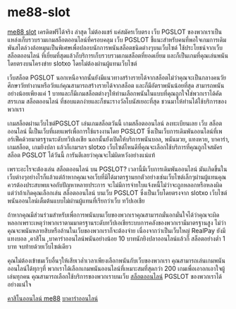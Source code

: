 # me88-slot
[me88 slot](https://me88thslot.com/)  เครดิตฟรีได้จริง ล่าสุด ไม่ต้องแชร์ แค่สมัครเว็บตรง
เว็บ PGSLOT ของพวกเราเป็นแหล่งเก็บรวบรวมเกมสล็อตออนไลน์ที่ครอบคลุม เว็บ PGSLOT ชี้แนะสำหรับคนที่พอใจเกมการเดิมพันสไตล์วงล้อหมุนเป็นพิเศษเพื่อปลอบนักการพนันสล็อตชนิดต่างๆบนเว็บไซต์ ใช้ประโยชน์จากเว็บ สล็อตออนไลน์ ที่เยี่ยมที่สุดแล้วก็บริการเก็บรวบรวมเกมสล็อตที่ยอดเยี่ยม และก็เป็นเกมที่คุณเล่นพนันโดยตรงบนโครงข่าย slotxo โดยไม่ต้องผ่านผู้แทนเว็บไซต์

เว็บสล็อต PGSLOT นอกเหนือจากนั้นยังมีแนวทางสร้างรายได้จากสล็อตไม่ว่าคุณจะเป็นกลางคนวัยศึกษาวัยทำงานหรือวัยแก่คุณสามารถสร้างรายได้จากสล็อต และก็มีอัตราพนันน้อยที่สุด สามารถพนันอย่างน้อยเพียงแค่ 1 บาทและก็มีเกมสล็อตต่างๆให้ท่านเลือกพนันในแบบที่คุณถูกใจใช่พวกเราได้คัดสรรเกม สล็อตออนไลน์ ที่ชอบแตกง่ายและก็ชนะรางวัลโบนัสเยอะที่สุด ชวนมาให้ท่านได้ใช้บริการของพวกเรา

เกมสล็อตผ่านเว็บไซต์PGSLOT
เล่นเกมสล็อตวันนี้ เกมสล็อตออนไลน์ ลงทะเบียนเลย
เว็บ สล็อตออนไลน์ นี้เป็นเว็บที่เผยแพร่เพื่อการใช้แรงงานโดย PGSLOT ซึ่งเป็นเว็บการเดิมพันออนไลน์ที่เพอร์เฟ็คด้วยมาตรฐานระดับทวีปเอเชีย นอกนั้นยังเปิดให้บริการพนันบอล, พนันมวย, แทงหวย, บาคาร่า, เกมสล็อต, เกมยิงปลา แล้วก็เกมฯลฯ slotxo เว็บไซต์ไหนดีที่คุณจะเลือกใช้บริการที่คุณถูกใจสมัครสล็อต PGSLOT ได้วันนี้ การันตีเลยว่าคุณจะไม่ผิดหวังอย่างแน่แท้

เพราะอะไรจะต้องเล่น สล็อตออนไลน์ บน PGSLOT?
เวลานี้มีเว็บการเดิมพันออนไลน์ มันเกิดขึ้นในเว็บต่างๆอย่างไรก็แล้วแต่ถ้าหากคุณเจอเว็บที่มิได้มาตรฐานยกตัวอย่างเช่นเว็บไซต์เล็กๆผ่านผู้แทนคุณควรต้องประสบพบเจอกับปัญหาหลายประการ จะไม่มีการจ่ายใบแจ้งหนี้ไม่ว่าจะถูกหลอกหรือหลงผิด แต่ว่าถ้าเกิดคุณเลือกเล่น สล็อตออนไลน์ บนเว็บ PGSLOT ซึ่งเป็นเว็บโดยตรงจาก slotxo เว็บไซต์พนันออนไลน์เต็มต้นแบบไม่ผ่านผู้แทนที่เรียกว่าเว็บ ทวีปเอเชีย

ถ้าหากคุณมีส่วนร่วมสำหรับเพื่อการพนันบนเว็บของพวกเราคุณสามารถมั่นอกมั่นใจได้ว่าคุณจะผิดหลอกเพราะเหตุว่าพวกเราตามมาตรฐานระดับทวีปเอเชียระบบการคลังของพวกเรามีมาตรฐานสูง ไม่ว่าคุณจะพนันหลายสิบหรือล้านในเว็บของพวกเราก็จะต้องจ่าย เนื่องจากว่าเป็นเว็บใหญ่ RealPay ยังมีแทงบอล ,คาสิโน ,บาคาร่าออนไลน์พนันอย่างน้อย 10 บาทนักยิงปลาออนไลน์แล้วก็ สล็อตอย่างต่ำ 1 บาท จบท้ายด้วยเว็บไซต์เดียว

คุณไม่ต้องเข้าชมเว็บอื่นๆให้เสียเวล่ำเวลาเพียงเลือกพนันกับเว็บของพวกเรา คุณสามารถเล่นเกมพนันออนไลน์ได้ทุกๆที่ พวกเราได้เลือกเกมพนันออนไลน์ที่เหมาะสมที่สุดกว่า 200 เกมเพื่อเอาอกเอาใจผู้เล่นทุกคน คุณสามารถเลือกใช้บริการของพวกเราบนเว็บ [สล็อตออนไลน์](https://www.me88th.com/th-th/register?affid=610) PGSLOT ของพวกเราได้อย่างแน่ใจ

[คาสิโนออนไลน์ me88](https://me88thcasino.com/)
[บาคาร่าออนไลน์](https://me88thbaccarat.com/) 
